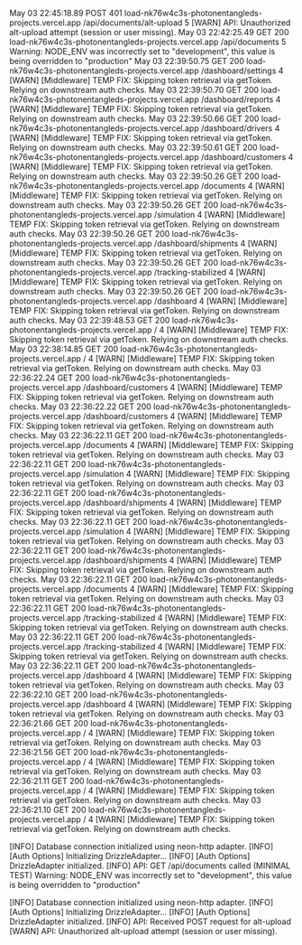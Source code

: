 May 03 22:45:18.89
POST
401
load-nk76w4c3s-photonentangleds-projects.vercel.app
/api/documents/alt-upload
5
[WARN] API: Unauthorized alt-upload attempt (session or user missing).
May 03 22:42:25.49
GET
200
load-nk76w4c3s-photonentangleds-projects.vercel.app
/api/documents
5
Warning: NODE_ENV was incorrectly set to "development", this value is being overridden to "production"
May 03 22:39:50.75
GET
200
load-nk76w4c3s-photonentangleds-projects.vercel.app
/dashboard/settings
4
[WARN] [Middleware] TEMP FIX: Skipping token retrieval via getToken. Relying on downstream auth checks.
May 03 22:39:50.70
GET
200
load-nk76w4c3s-photonentangleds-projects.vercel.app
/dashboard/reports
4
[WARN] [Middleware] TEMP FIX: Skipping token retrieval via getToken. Relying on downstream auth checks.
May 03 22:39:50.66
GET
200
load-nk76w4c3s-photonentangleds-projects.vercel.app
/dashboard/drivers
4
[WARN] [Middleware] TEMP FIX: Skipping token retrieval via getToken. Relying on downstream auth checks.
May 03 22:39:50.61
GET
200
load-nk76w4c3s-photonentangleds-projects.vercel.app
/dashboard/customers
4
[WARN] [Middleware] TEMP FIX: Skipping token retrieval via getToken. Relying on downstream auth checks.
May 03 22:39:50.26
GET
200
load-nk76w4c3s-photonentangleds-projects.vercel.app
/documents
4
[WARN] [Middleware] TEMP FIX: Skipping token retrieval via getToken. Relying on downstream auth checks.
May 03 22:39:50.26
GET
200
load-nk76w4c3s-photonentangleds-projects.vercel.app
/simulation
4
[WARN] [Middleware] TEMP FIX: Skipping token retrieval via getToken. Relying on downstream auth checks.
May 03 22:39:50.26
GET
200
load-nk76w4c3s-photonentangleds-projects.vercel.app
/dashboard/shipments
4
[WARN] [Middleware] TEMP FIX: Skipping token retrieval via getToken. Relying on downstream auth checks.
May 03 22:39:50.26
GET
200
load-nk76w4c3s-photonentangleds-projects.vercel.app
/tracking-stabilized
4
[WARN] [Middleware] TEMP FIX: Skipping token retrieval via getToken. Relying on downstream auth checks.
May 03 22:39:50.26
GET
200
load-nk76w4c3s-photonentangleds-projects.vercel.app
/dashboard
4
[WARN] [Middleware] TEMP FIX: Skipping token retrieval via getToken. Relying on downstream auth checks.
May 03 22:39:48.53
GET
200
load-nk76w4c3s-photonentangleds-projects.vercel.app
/
4
[WARN] [Middleware] TEMP FIX: Skipping token retrieval via getToken. Relying on downstream auth checks.
May 03 22:38:14.85
GET
200
load-nk76w4c3s-photonentangleds-projects.vercel.app
/
4
[WARN] [Middleware] TEMP FIX: Skipping token retrieval via getToken. Relying on downstream auth checks.
May 03 22:36:22.24
GET
200
load-nk76w4c3s-photonentangleds-projects.vercel.app
/dashboard/customers
4
[WARN] [Middleware] TEMP FIX: Skipping token retrieval via getToken. Relying on downstream auth checks.
May 03 22:36:22.22
GET
200
load-nk76w4c3s-photonentangleds-projects.vercel.app
/dashboard/customers
4
[WARN] [Middleware] TEMP FIX: Skipping token retrieval via getToken. Relying on downstream auth checks.
May 03 22:36:22.11
GET
200
load-nk76w4c3s-photonentangleds-projects.vercel.app
/documents
4
[WARN] [Middleware] TEMP FIX: Skipping token retrieval via getToken. Relying on downstream auth checks.
May 03 22:36:22.11
GET
200
load-nk76w4c3s-photonentangleds-projects.vercel.app
/simulation
4
[WARN] [Middleware] TEMP FIX: Skipping token retrieval via getToken. Relying on downstream auth checks.
May 03 22:36:22.11
GET
200
load-nk76w4c3s-photonentangleds-projects.vercel.app
/dashboard/shipments
4
[WARN] [Middleware] TEMP FIX: Skipping token retrieval via getToken. Relying on downstream auth checks.
May 03 22:36:22.11
GET
200
load-nk76w4c3s-photonentangleds-projects.vercel.app
/simulation
4
[WARN] [Middleware] TEMP FIX: Skipping token retrieval via getToken. Relying on downstream auth checks.
May 03 22:36:22.11
GET
200
load-nk76w4c3s-photonentangleds-projects.vercel.app
/dashboard/shipments
4
[WARN] [Middleware] TEMP FIX: Skipping token retrieval via getToken. Relying on downstream auth checks.
May 03 22:36:22.11
GET
200
load-nk76w4c3s-photonentangleds-projects.vercel.app
/documents
4
[WARN] [Middleware] TEMP FIX: Skipping token retrieval via getToken. Relying on downstream auth checks.
May 03 22:36:22.11
GET
200
load-nk76w4c3s-photonentangleds-projects.vercel.app
/tracking-stabilized
4
[WARN] [Middleware] TEMP FIX: Skipping token retrieval via getToken. Relying on downstream auth checks.
May 03 22:36:22.11
GET
200
load-nk76w4c3s-photonentangleds-projects.vercel.app
/tracking-stabilized
4
[WARN] [Middleware] TEMP FIX: Skipping token retrieval via getToken. Relying on downstream auth checks.
May 03 22:36:22.11
GET
200
load-nk76w4c3s-photonentangleds-projects.vercel.app
/dashboard
4
[WARN] [Middleware] TEMP FIX: Skipping token retrieval via getToken. Relying on downstream auth checks.
May 03 22:36:22.10
GET
200
load-nk76w4c3s-photonentangleds-projects.vercel.app
/dashboard
4
[WARN] [Middleware] TEMP FIX: Skipping token retrieval via getToken. Relying on downstream auth checks.
May 03 22:36:21.66
GET
200
load-nk76w4c3s-photonentangleds-projects.vercel.app
/
4
[WARN] [Middleware] TEMP FIX: Skipping token retrieval via getToken. Relying on downstream auth checks.
May 03 22:36:21.56
GET
200
load-nk76w4c3s-photonentangleds-projects.vercel.app
/
4
[WARN] [Middleware] TEMP FIX: Skipping token retrieval via getToken. Relying on downstream auth checks.
May 03 22:36:21.11
GET
200
load-nk76w4c3s-photonentangleds-projects.vercel.app
/
4
[WARN] [Middleware] TEMP FIX: Skipping token retrieval via getToken. Relying on downstream auth checks.
May 03 22:36:21.10
GET
200
load-nk76w4c3s-photonentangleds-projects.vercel.app
/
4
[WARN] [Middleware] TEMP FIX: Skipping token retrieval via getToken. Relying on downstream auth checks.





[INFO] Database connection initialized using neon-http adapter.
[INFO] [Auth Options] Initializing DrizzleAdapter...
[INFO] [Auth Options] DrizzleAdapter initialized.
[INFO] API: GET /api/documents called (MINIMAL TEST)
Warning: NODE_ENV was incorrectly set to "development", this value is being overridden to "production"



[INFO] Database connection initialized using neon-http adapter.
[INFO] [Auth Options] Initializing DrizzleAdapter...
[INFO] [Auth Options] DrizzleAdapter initialized.
[INFO] API: Received POST request for alt-upload
[WARN] API: Unauthorized alt-upload attempt (session or user missing).